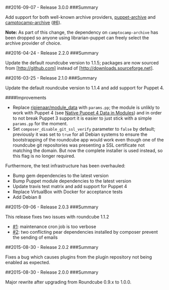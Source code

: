 ##2016-09-07 - Release 3.0.0
###Summary

Add support for both well-known archive providers, [puppet-archive](https://forge.puppetlabs.com/puppet/archive) and
[camptocamp-archive](https://forge.puppetlabs.com/camptocamp/archive)
([#6](https://github.com/tohuwabohu/puppet-roundcube/pull/6)).

**Note:** As part of this change, the dependency on `camptocamp-archive` has been dropped so anyone using
librarian-puppet can freely select the archive provider of choice.

##2016-04-24 - Release 2.2.0
###Summary

Update the default roundcube version to 1.1.5; packages are now sourced from [http://github.com] instead of
[http://downloads.sourceforge.net].

##2016-03-25 - Release 2.1.0
###Summary

Update the default roundcube version to 1.1.4 and add support for Puppet 4.

####Improvements

* Replace [ripienaar/module_data](https://forge.puppetlabs.com/ripienaar/module_data) with `params.pp`; the module is
  unlikly to work with Puppet 4 (see [Native Puppet 4 Data in Modules](https://www.devco.net/archives/2016/01/08/native-puppet-4-data-in-modules.php))
  and in order to not break Puppet 3 support it is easier to just stick with a simple `params.pp` for the moment.
* Set `composer_disable_git_ssl_verify` parameter to `false` by default; previously it was set to `true` for all Debian
  systems to ensure the bootstrapping of the roundcube app would work even though one of the roundcube git repositories
  was presenting a SSL certificate not matching the domain. But now the complete installer is used instead, so this flag
  is no longer required.

Furthermore, the test infrastructure has been overhauled:

* Bump gem dependencies to the latest version
* Bump Puppet module dependencies to the latest version
* Update travis test matrix and add support for Puppet 4
* Replace VirtualBox with Docker for acceptance tests
* Add Debian 8

##2015-09-06 - Release 2.0.3
###Summary

This release fixes two issues with roundcube 1.1.2

* [#1](https://github.com/tohuwabohu/puppet-roundcube/issues/1): maintenance cron job is too verbose
* [#2](https://github.com/tohuwabohu/puppet-roundcube/issues/2): two conflicting pear dependencies installed by composer prevent the sending of emails

##2015-08-30 - Release 2.0.2
###Summary

Fixes a bug which causes plugins from the plugin repository not being enabled as expected.

##2015-08-30 - Release 2.0.0
###Summary

Major rewrite after upgrading from Roundcube 0.9.x to 1.0.0.
